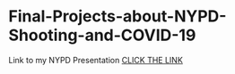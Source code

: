 # Final-Projects-about-NYPD-Shooting-and-COVID-19

Link to my NYPD Presentation [CLICK THE LINK](https://youtu.be/sNaE81yuZzA)

